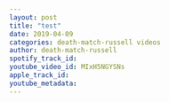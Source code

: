 ```yaml
---
layout: post
title: "test"
date: 2019-04-09
categories: death-match-russell videos
author: death-match-russell
spotify_track_id: 
youtube_video_id: MIxH5NGYSNs
apple_track_id: 
youtube_metadata: 
---
```

